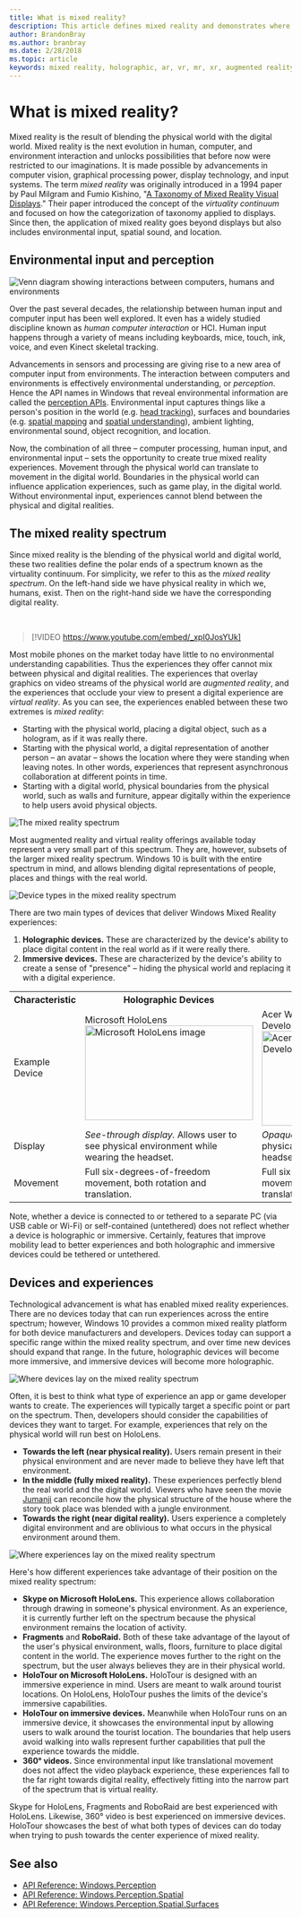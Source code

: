 ```yaml
---
title: What is mixed reality?
description: This article defines mixed reality and demonstrates where simple AR and VR devices, as well as Windows Mixed Reality devices like Microsoft HoloLens and Windows Mixed Reality immersive headsets, sit along the mixed reality spectrum.
author: BrandonBray
ms.author: branbray
ms.date: 2/28/2018
ms.topic: article
keywords: mixed reality, holographic, ar, vr, mr, xr, augmented reality, virtual reality, explanation
---
```




# What is mixed reality?

Mixed reality is the result of blending the physical world with the digital world. Mixed reality is the next evolution in human, computer, and environment interaction and unlocks possibilities that before now were restricted to our imaginations. It is made possible by advancements in computer vision, graphical processing power, display technology, and input systems. The term *mixed reality* was originally introduced in a 1994 paper by Paul Milgram and Fumio Kishino, "[A Taxonomy of Mixed Reality Visual Displays](http://etclab.mie.utoronto.ca/people/paul_dir/IEICE94/ieice.html)." Their paper introduced the concept of the *virtuality continuum* and focused on how the categorization of taxonomy applied to displays. Since then, the application of mixed reality goes beyond displays but also includes environmental input, spatial sound, and location.

## Environmental input and perception

![Venn diagram showing interactions between computers, humans and environments](images/mixed-reality-venn-diagram-300px.png)<br> 

Over the past several decades, the relationship between human input and computer input has been well explored. It even has a widely studied discipline known as *human computer interaction* or HCI. Human input happens through a variety of means including keyboards, mice, touch, ink, voice, and even Kinect skeletal tracking.

Advancements in sensors and processing are giving rise to a new area of computer input from environments. The interaction between computers and environments is effectively environmental understanding, or *perception*. Hence the API names in Windows that reveal environmental information are called the [perception APIs](https://docs.microsoft.com/en-us/uwp/api/Windows.Perception). Environmental input captures things like a person's position in the world (e.g. [head tracking](coordinate-systems.md)), surfaces and boundaries (e.g. [spatial mapping](spatial-mapping.md) and [spatial understanding](case-study-expanding-the-spatial-mapping-capabilities-of-hololens.md)), ambient lighting, environmental sound, object recognition, and location.

Now, the combination of all three – computer processing, human input, and environmental input – sets the opportunity to create true mixed reality experiences. Movement through the physical world can translate to movement in the digital world. Boundaries in the physical world can influence application experiences, such as game play, in the digital world. Without environmental input, experiences cannot blend between the physical and digital realities.

## The mixed reality spectrum

Since mixed reality is the blending of the physical world and digital world, these two realities define the polar ends of a spectrum known as the virtuality continuum. For simplicity, we refer to this as the *mixed reality spectrum*. On the left-hand side we have physical reality in which we, humans, exist. Then on the right-hand side we have the corresponding digital reality.

<br>

>[!VIDEO https://www.youtube.com/embed/_xpI0JosYUk]

Most mobile phones on the market today have little to no environmental understanding capabilities. Thus the experiences they offer cannot mix between physical and digital realities. The experiences that overlay graphics on video streams of the physical world are *augmented reality*, and the experiences that occlude your view to present a digital experience are *virtual reality*. As you can see, the experiences enabled between these two extremes is *mixed reality*:
* Starting with the physical world, placing a digital object, such as a hologram, as if it was really there.
* Starting with the physical world, a digital representation of another person – an avatar – shows the location where they were standing when leaving notes. In other words, experiences that represent asynchronous collaboration at different points in time.
* Starting with a digital world, physical boundaries from the physical world, such as walls and furniture, appear digitally within the experience to help users avoid physical objects.

![The mixed reality spectrum](images/mixed-reality-spectrum-550px.png)

Most augmented reality and virtual reality offerings available today represent a very small part of this spectrum. They are, however, subsets of the larger mixed reality spectrum. Windows 10 is built with the entire spectrum in mind, and allows blending digital representations of people, places and things with the real world.

![Device types in the mixed reality spectrum](images/mixed-reality-spectrum-device-types-550px.png)

There are two main types of devices that deliver Windows Mixed Reality experiences:
1. **Holographic devices.** These are characterized by the device's ability to place digital content in the real world as if it were really there.
2. **Immersive devices.** These are characterized by the device's ability to create a sense of "presence" – hiding the physical world and replacing it with a digital experience.

<table>
<tr>
<th width="20%"> Characteristic</th><th width="40%"> Holographic Devices</th><th width="40%"> Immersive Devices</th>
</tr><tr>
<td> Example Device</td><td> Microsoft HoloLens<br /> <img alt="Microsoft HoloLens image" width="300" height="169" src="images/mshololens-hero1-whitbg-rgb-300px.png" /></td><td> Acer Windows Mixed Reality Development Edition<br /> <img alt="Acer Windows Mixed Reality Development Edition image" width="300" height="169" src="images/acer-windows-mixed-reality-development-edition-headset-300px.jpg" /></td>
</tr><tr>
<td> Display</td><td> <i>See-through display.</i> Allows user to see physical environment while wearing the headset.</td><td> <i>Opaque display.</i> Blocks out the physical environment while wearing the headset.</td>
</tr><tr>
<td> Movement</td><td> Full six-degrees-of-freedom movement, both rotation and translation.</td><td> Full six-degrees-of-freedom movement, both rotation and translation.</td>
</tr>
</table>

Note, whether a device is connected to or tethered to a separate PC (via USB cable or Wi-Fi) or self-contained (untethered) does not reflect whether a device is holographic or immersive. Certainly, features that improve mobility lead to better experiences and both holographic and immersive devices could be tethered or untethered.

## Devices and experiences

Technological advancement is what has enabled mixed reality experiences. There are no devices today that can run experiences across the entire spectrum; however, Windows 10 provides a common mixed reality platform for both device manufacturers and developers. Devices today can support a specific range within the mixed reality spectrum, and over time new devices should expand that range. In the future, holographic devices will become more immersive, and immersive devices will become more holographic.

![Where devices lay on the mixed reality spectrum](images/mixed-reality-spectrum-device-placement-550px.png)

Often, it is best to think what type of experience an app or game developer wants to create. The experiences will typically target a specific point or part on the spectrum. Then, developers should consider the capabilities of devices they want to target. For example, experiences that rely on the physical world will run best on HoloLens.
* **Towards the left (near physical reality).** Users remain present in their physical environment and are never made to believe they have left that environment.
* **In the middle (fully mixed reality).** These experiences perfectly blend the real world and the digital world. Viewers who have seen the movie [Jumanji](https://en.wikipedia.org/wiki/Jumanji) can reconcile how the physical structure of the house where the story took place was blended with a jungle environment.
* **Towards the right (near digital reality).** Users experience a completely digital environment and are oblivious to what occurs in the physical environment around them.

![Where experiences lay on the mixed reality spectrum](images/mixed-reality-spectrum-experience-placement-550px.png)

Here's how different experiences take advantage of their position on the mixed reality spectrum:
* **Skype on Microsoft HoloLens.** This experience allows collaboration through drawing in someone's physical environment. As an experience, it is currently further left on the spectrum because the physical environment remains the location of activity.
* **Fragments** and **RoboRaid.** Both of these take advantage of the layout of the user's physical environment, walls, floors, furniture to place digital content in the world. The experience moves further to the right on the spectrum, but the user always believes they are in their physical world.
* **HoloTour on Microsoft HoloLens.** HoloTour is designed with an immersive experience in mind. Users are meant to walk around tourist locations. On HoloLens, HoloTour pushes the limits of the device's immersive capabilities.
* **HoloTour on immersive devices.** Meanwhile when HoloTour runs on an immersive device, it showcases the environmental input by allowing users to walk around the tourist location. The boundaries that help users avoid walking into walls represent further capabilities that pull the experience towards the middle.
* **360° videos.** Since environmental input like translational movement does not affect the video playback experience, these experiences fall to the far right towards digital reality, effectively fitting into the narrow part of the spectrum that is virtual reality.

Skype for HoloLens, Fragments and RoboRaid are best experienced with HoloLens. Likewise, 360° video is best experienced on immersive devices. HoloTour showcases the best of what both types of devices can do today when trying to push towards the center experience of mixed reality.

## See also
* [API Reference: Windows.Perception](https://docs.microsoft.com/en-us/uwp/api/Windows.Perception)
* [API Reference: Windows.Perception.Spatial](https://docs.microsoft.com/en-us/uwp/api/Windows.Perception.Spatial)
* [API Reference: Windows.Perception.Spatial.Surfaces](https://docs.microsoft.com/en-us/uwp/api/Windows.Perception.Spatial.Surfaces)
